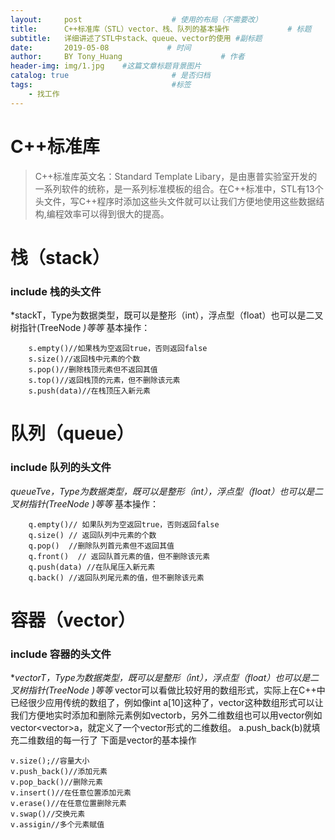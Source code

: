 ```yaml
---
layout:     post                    # 使用的布局（不需要改）
title:      C++标准库（STL）vector、栈、队列的基本操作             # 标题 
subtitle:   详细讲述了STL中stack、queue、vector的使用 #副标题
date:       2019-05-08             # 时间
author:     BY Tony_Huang                      # 作者
header-img: img/1.jpg    #这篇文章标题背景图片
catalog: true                       # 是否归档
tags:                               #标签
    - 找工作
---
```


# C++标准库
> C++标准库英文名：Standard Template Libary，是由惠普实验室开发的一系列软件的统称，是一系列标准模板的组合。在C++标准中，STL有13个头文件，写C++程序时添加这些头文件就可以让我们方便地使用这些数据结构,编程效率可以得到很大的提高。

# 栈（stack）
### include<stack>   栈的头文件
*stack<Type>T，Type为数据类型，既可以是整形（int），浮点型（float）也可以是二叉树指针(TreeNode *)等等*
 基本操作：
```
    s.empty()//如果栈为空返回true，否则返回false  
    s.size()//返回栈中元素的个数  
    s.pop()//删除栈顶元素但不返回其值  
    s.top()//返回栈顶的元素，但不删除该元素  
    s.push(data)//在栈顶压入新元素 
```
# 队列（queue）
### include<queue> 队列的头文件
  *queue<Type>Tve，Type为数据类型，既可以是整形（int），浮点型（float）也可以是二叉树指针(TreeNode *)等等**
  基本操作：
```
    q.empty()// 如果队列为空返回true，否则返回false  
    q.size() // 返回队列中元素的个数  
    q.pop()  //删除队列首元素但不返回其值  
    q.front()  // 返回队首元素的值，但不删除该元素  
    q.push(data) //在队尾压入新元素 
    q.back() //返回队列尾元素的值，但不删除该元素
 ```
# 容器（vector）
### include<vector> 容器的头文件
**vector<Type>T，Type为数据类型，既可以是整形（int），浮点型（float）也可以是二叉树指针(TreeNode *)等等**
vector可以看做比较好用的数组形式，实际上在C++中已经很少应用传统的数组了，例如像int a[10]这种了，vector这种数组形式可以让我们方便地实时添加和删除元素例如vector<int>b，另外二维数组也可以用vector例如vector<vector<int>>a，就定义了一个vector形式的二维数组。
 a.push_back(b)就填充二维数组的每一行了
 下面是vector的基本操作
```
v.size();//容量大小
v.push_back()//添加元素
v.pop_back()//删除元素
v.insert()//在任意位置添加元素
v.erase()//在任意位置删除元素
v.swap()//交换元素
v.assigin//多个元素赋值
```
